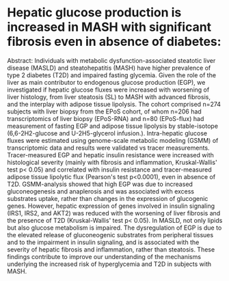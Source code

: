 # Hepatic glucose production is increased in MASH with significant fibrosis even in absence of diabetes:

Abstract:
Individuals with metabolic dysfunction-associated steatotic liver disease (MASLD) and steatohepatitis (MASH) have higher prevalence of type 2 diabetes (T2D) and impaired fasting glycemia. Given the role of the liver as main contributor to endogenous glucose production (EGP), we investigated if hepatic glucose fluxes were increased with worsening of liver histology, from liver steatosis (SL) to MASH with advanced fibrosis, and the interplay with adipose tissue lipolysis. The cohort comprised n=274 subjects with liver biopsy from the EPoS cohort, of whom n=206 had transcriptomics of liver biopsy (EPoS-RNA) and n=80 (EPoS-flux) had measurement of fasting EGP and adipose tissue lipolysis by stable-isotope (6,6-2H2-glucose and U-2H5-glycerol infusion.). Intra-hepatic glucose fluxes were estimated using genome-scale metabolic modeling (GSMM) of transcriptomic data and results were validated vs tracer measurements. Tracer-measured EGP and hepatic insulin resistance were increased with histological severity (mainly with fibrosis and inflammation, Kruskal-Wallis' test p< 0.05) and correlated with insulin resistance and tracer-measured adipose tissue lipolytic flux (Pearson's test p<0.0001), even in absence of T2D. GSMM-analysis showed that high EGP was due to increased gluconeogenesis and anaplerosis and was associated with excess substrates uptake, rather than changes in the expression of glucogenic genes. However, hepatic expression of genes involved in insulin signaling (IRS1, IRS2, and AKT2) was reduced with the worsening of liver fibrosis and the presence of T2D (Kruskal-Wallis' test p< 0.05). In MASLD, not only lipids but also glucose metabolism is impaired. The dysregulation of EGP is due to the elevated release of gluconeogenic substrates from peripheral tissues and to the impairment in insulin signaling, and is associated with the severity of hepatic fibrosis and inflammation, rather than steatosis. These findings contribute to improve our understanding of the mechanisms underlying the increased risk of hyperglycemia and T2D in subjects with MASH.
